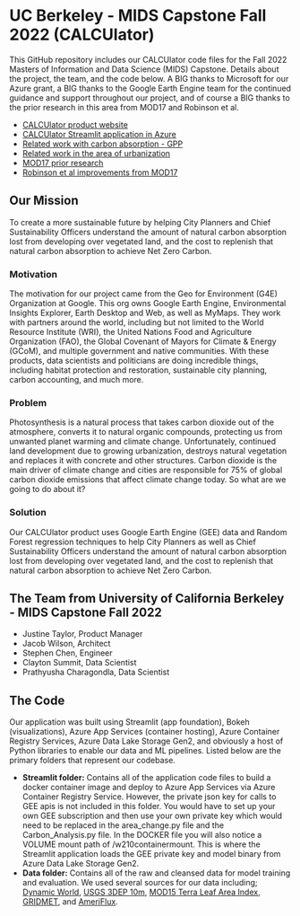 # UC Berkeley - MIDS Capstone Fall 2022 (CALCUlator)
This GitHub repository includes our CALCUlator code files for the Fall 2022 Masters of Information and Data Science (MIDS) Capstone. Details about the project, the team, and the code below. A BIG thanks to Microsoft for our Azure grant, a BIG thanks to the Google Earth Engine team for the continued guidance and support throughout our project, and of course a BIG thanks to the prior research in this area from MOD17 and Robinson et al.
- [CALCUlator product website](https://codebeard.wixsite.com/ucb-calculator)
- [CALCUlator Streamlit application in Azure](https://carbon-web-app-ucb.azurewebsites.net/)
- [Related work with carbon absorption - GPP](https://zslpublications.onlinelibrary.wiley.com/doi/10.1002/rse2.74)
- [Related work in the area of urbanization](https://cbmjournal.biomedcentral.com/articles/10.1186/s13021-019-0128-6)
- [MOD17 prior research](http://www.ntsg.umt.edu/project/modis/mod17.php)
- [Robinson et al improvements from MOD17](https://zslpublications.onlinelibrary.wiley.com/doi/10.1002/rse2.74)

## Our Mission
To create a more sustainable future by helping City Planners and Chief Sustainability Officers understand the amount of natural carbon absorption lost from developing over vegetated land, and the cost to replenish that natural carbon absorption to achieve Net Zero Carbon.

### Motivation
The motivation for our project came from the Geo for Environment (G4E) Organization at Google. This org owns Google Earth Engine, Environmental Insights Explorer, Earth Desktop and Web, as well as MyMaps. They work with partners around the world, including but not limited to the World Resource Institute (WRI), the United Nations Food and Agriculture Organization (FAO), the Global Covenant of Mayors for Climate & Energy (GCoM), and multiple government and native communities. With these products, data scientists and politicians are doing incredible things, including habitat protection and restoration, sustainable city planning, carbon accounting, and much more.

### Problem
Photosynthesis is a natural process that takes carbon dioxide out of the atmosphere, converts it to natural organic compounds, protecting us from unwanted planet warming and climate change. Unfortunately, continued land development due to growing urbanization, destroys natural vegetation and replaces it with concrete and other structures. Carbon dioxide is the main driver of climate change and cities are responsible for 75% of global carbon dioxide emissions that affect climate change today. So what are we going to do about it?

### Solution
Our CALCUlator product uses Google Earth Engine (GEE) data and Random Forest regression techniques to help City Planners as well as Chief Sustainability Officers understand the amount of natural carbon absorption lost from developing over vegetated land, and the cost to replenish that natural carbon absorption to achieve Net Zero Carbon.

## The Team from University of California Berkeley - MIDS Capstone Fall 2022
- Justine Taylor, Product Manager
- Jacob Wilson, Architect
- Stephen Chen, Engineer
- Clayton Summit, Data Scientist
- Prathyusha Charagondla, Data Scientist

## The Code
Our application was built using Streamlit (app foundation), Bokeh (visualizations), Azure App Services (container hosting), Azure Container Registry Services, Azure Data Lake Storage Gen2, and obviously a host of Python libraries to enable our data and ML pipelines. Listed below are the primary folders that represent our codebase. 
- **Streamlit folder:** Contains all of the application code files to build a docker container image and deploy to Azure App Services via Azure Container Registry Service. However, the private json key for calls to GEE apis is not included in this folder. You would have to set up your own GEE subscription and then use your own private key which would need to be replaced in the area_change.py file and the Carbon_Analysis.py file. In the DOCKER file you will also notice a VOLUME mount path of /w210containermount. This is where the Streamlit application loads the GEE private key and model binary from Azure Data Lake Storage Gen2. 
- **Data folder:** Contains all of the raw and cleansed data for model training and evaluation. We used several sources for our data including; [Dynamic World](https://developers.google.com/earth-engine/datasets/catalog/GOOGLE_DYNAMICWORLD_V1), [USGS 3DEP 10m](https://developers.google.com/earth-engine/datasets/catalog/USGS_3DEP_10m), [MOD15 Terra Leaf Area Index](https://developers.google.com/earth-engine/datasets/catalog/MODIS_061_MOD15A2H), [GRIDMET](https://developers.google.com/earth-engine/datasets/catalog/IDAHO_EPSCOR_GRIDMET), and [AmeriFlux](https://doi.org/10.17190/AMF/1671890).

